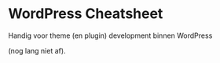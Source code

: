 WordPress Cheatsheet
===================

Handig voor theme (en plugin) development binnen WordPress

(nog lang niet af).